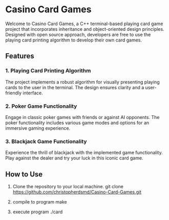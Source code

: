 # Casino Card Games

Welcome to Casino Card Games, a C++ terminal-based playing card game project that incorporates inheritance and object-oriented design principles. Designed with open source approach, developers are free to use the playing card printing algorithm to develop their own card games.

## Features

### 1. Playing Card Printing Algorithm

The project implements a robust algorithm for visually presenting playing cards to the user in the terminal. The design ensures clarity and a user-friendly interface.

### 2. Poker Game Functionality

Engage in classic poker games with friends or against AI opponents. The poker functionality includes various game modes and options for an immersive gaming experience.

### 3. Blackjack Game Functionality

Experience the thrill of blackjack with the implemented game functionality. Play against the dealer and try your luck in this iconic card game.

## How to Use

1. Clone the repository to your local machine.
   git clone https://github.com/christopherdsmd/Casino-Card-Games.git

2. compile to program
     make

3. execute program
     ./card

   
